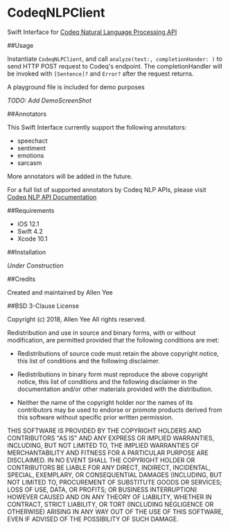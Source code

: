 # CodeqNLPClient

Swift Interface for [Codeq Natural Language Processing API](https://api.codeq.com/)

##Usage

Instantiate `CodeqNLPClient`, and call `analyze(text:, completionHander: )` to send HTTP POST request to Codeq's endpoint. The completionHandler will be invoked with `[Sentence]?` and `Error?` after the request returns.

A playground file is included for demo purposes

*TODO: Add DemoScreenShot*

##Annotators

This Swift Interface currently support the following annotators:

* speechact
* sentiment
* emotions
* sarcasm

More annotators will be added in the future.

For a full list of supported annotators by Codeq NLP APIs, please visit [Codeq NLP API Documentation](https://api.codeq.com/api)

##Requirements

* iOS 12.1
* Swift 4.2
* Xcode 10.1

##Installation

*Under Construction*

##Credits

Created and maintained by Allen Yee

##BSD 3-Clause License

Copyright (c) 2018, Allen Yee
All rights reserved.

Redistribution and use in source and binary forms, with or without
modification, are permitted provided that the following conditions are met:

* Redistributions of source code must retain the above copyright notice, this list of conditions and the following disclaimer.

* Redistributions in binary form must reproduce the above copyright notice, this list of conditions and the following disclaimer in the documentation and/or other materials provided with the distribution.

* Neither the name of the copyright holder nor the names of its contributors may be used to endorse or promote products derived from this software without specific prior written permission.

THIS SOFTWARE IS PROVIDED BY THE COPYRIGHT HOLDERS AND CONTRIBUTORS "AS IS"
AND ANY EXPRESS OR IMPLIED WARRANTIES, INCLUDING, BUT NOT LIMITED TO, THE
IMPLIED WARRANTIES OF MERCHANTABILITY AND FITNESS FOR A PARTICULAR PURPOSE ARE
DISCLAIMED. IN NO EVENT SHALL THE COPYRIGHT HOLDER OR CONTRIBUTORS BE LIABLE
FOR ANY DIRECT, INDIRECT, INCIDENTAL, SPECIAL, EXEMPLARY, OR CONSEQUENTIAL
DAMAGES (INCLUDING, BUT NOT LIMITED TO, PROCUREMENT OF SUBSTITUTE GOODS OR
SERVICES; LOSS OF USE, DATA, OR PROFITS; OR BUSINESS INTERRUPTION) HOWEVER
CAUSED AND ON ANY THEORY OF LIABILITY, WHETHER IN CONTRACT, STRICT LIABILITY,
OR TORT (INCLUDING NEGLIGENCE OR OTHERWISE) ARISING IN ANY WAY OUT OF THE USE
OF THIS SOFTWARE, EVEN IF ADVISED OF THE POSSIBILITY OF SUCH DAMAGE.


